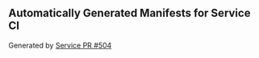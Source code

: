 ## Automatically Generated Manifests for Service CI
Generated by [Service PR #504](https://github.com/trustyai-explainability/trustyai-explainability/pull/504)
